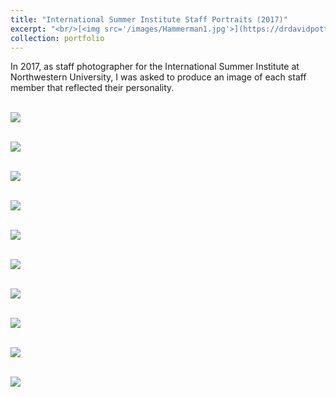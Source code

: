 ```yaml
---
title: "International Summer Institute Staff Portraits (2017)"
excerpt: "<br/>[<img src='/images/Hammerman1.jpg'>](https://drdavidpotter.github.io/portfolio/3_StaffPortraitsISI2017/)"
collection: portfolio
---
```


In 2017, as staff photographer for the International Summer Institute at Northwestern University,  I was asked to produce an image of each staff member that reflected their personality. 

<br/><img src='/images/Brian2.jpg'>

<br/><img src='/images/Daniel1.jpg'>

<br/><img src='/images/Hammerman1.jpg'>

<br/><img src='/images/Jen.jpg'>

<br/><img src='/images/Julia2b.jpg'>

<br/><img src='/images/Kathleen2.jpg'>

<br/><img src='/images/Ken2.jpg'>

<br/><img src='/images/Khadeen_V2.jpg'>

<br/><img src='/images/Lisa1.jpg'>

<br/><img src='/images/Mike1.jpg'>
